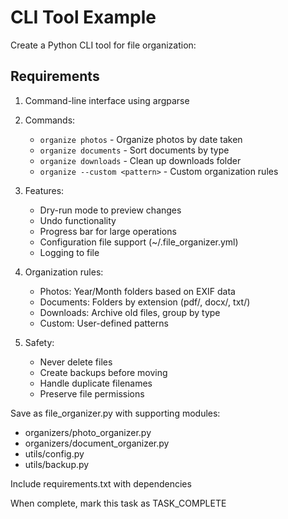 # CLI Tool Example

Create a Python CLI tool for file organization:

## Requirements

1. Command-line interface using argparse
2. Commands:
   - `organize photos` - Organize photos by date taken
   - `organize documents` - Sort documents by type
   - `organize downloads` - Clean up downloads folder
   - `organize --custom <pattern>` - Custom organization rules

3. Features:
   - Dry-run mode to preview changes
   - Undo functionality
   - Progress bar for large operations
   - Configuration file support (~/.file_organizer.yml)
   - Logging to file

4. Organization rules:
   - Photos: Year/Month folders based on EXIF data
   - Documents: Folders by extension (pdf/, docx/, txt/)
   - Downloads: Archive old files, group by type
   - Custom: User-defined patterns

5. Safety:
   - Never delete files
   - Create backups before moving
   - Handle duplicate filenames
   - Preserve file permissions

Save as file_organizer.py with supporting modules:
- organizers/photo_organizer.py
- organizers/document_organizer.py
- utils/config.py
- utils/backup.py

Include requirements.txt with dependencies

When complete, mark this task as TASK_COMPLETE